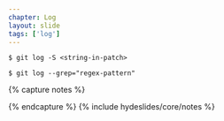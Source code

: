 ```yaml
---
chapter: Log
layout: slide
tags: ['log']
---
```


	$ git log -S <string-in-patch>

	$ git log --grep="regex-pattern"


{% capture notes %}
	
{% endcapture %}
{% include hydeslides/core/notes %}